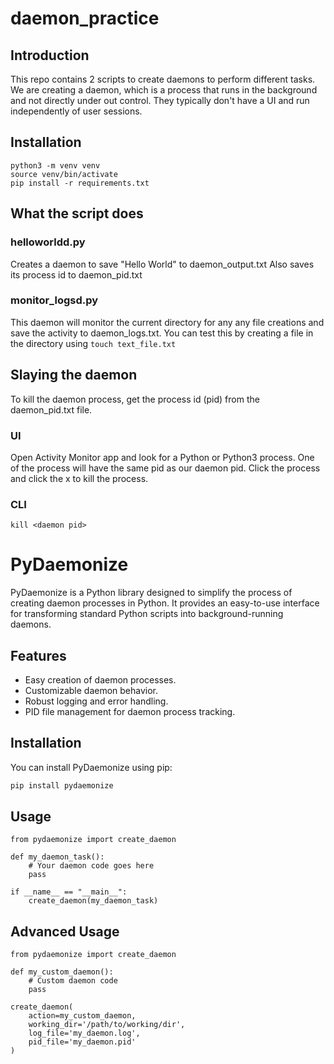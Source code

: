 # daemon_practice

## Introduction
This repo contains 2 scripts to create daemons to perform different tasks.
We are creating a daemon, which is a process that runs in the background and not directly under out control. They typically don't have a UI and run independently of user sessions.

## Installation
```
python3 -m venv venv
source venv/bin/activate
pip install -r requirements.txt
```

## What the script does
### helloworldd.py
Creates a daemon to save "Hello World" to daemon_output.txt
Also saves its process id to daemon_pid.txt
### monitor_logsd.py
This daemon will monitor the current directory for any any file creations and save the activity to daemon_logs.txt.
You can test this by creating a file in the directory using `touch text_file.txt`

## Slaying the daemon
To kill the daemon process, get the process id (pid) from the daemon_pid.txt file.
### UI
Open Activity Monitor app and look for a Python or Python3 process.
One of the process will have the same pid as our daemon pid.
Click the process and click the x to kill the process.
### CLI
```kill <daemon pid>```




# PyDaemonize

PyDaemonize is a Python library designed to simplify the process of creating daemon processes in Python. It provides an easy-to-use interface for transforming standard Python scripts into background-running daemons.

## Features

- Easy creation of daemon processes.
- Customizable daemon behavior.
- Robust logging and error handling.
- PID file management for daemon process tracking.

## Installation

You can install PyDaemonize using pip:

```bash
pip install pydaemonize
```

## Usage
```
from pydaemonize import create_daemon

def my_daemon_task():
    # Your daemon code goes here
    pass

if __name__ == "__main__":
    create_daemon(my_daemon_task)

```

## Advanced Usage
```
from pydaemonize import create_daemon

def my_custom_daemon():
    # Custom daemon code
    pass

create_daemon(
    action=my_custom_daemon,
    working_dir='/path/to/working/dir',
    log_file='my_daemon.log',
    pid_file='my_daemon.pid'
)
```
